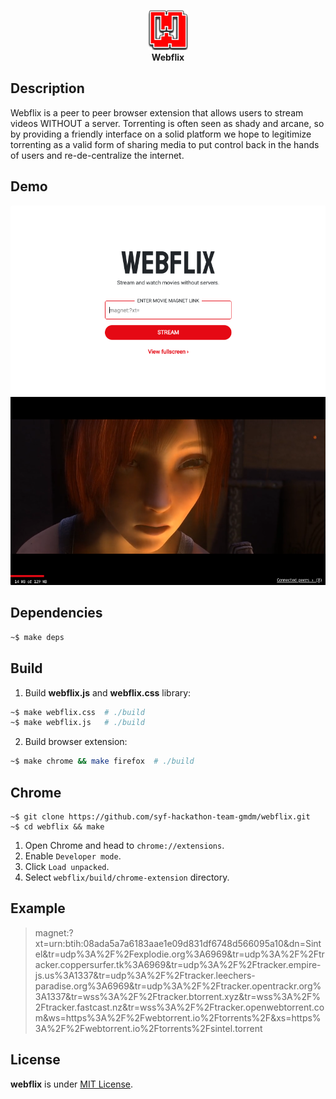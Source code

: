 <p align="center">
  <img src="./source/extension/assets/64.png">
  <br/>
  <strong>Webflix</strong>
</p>

## Description

Webflix is a peer to peer browser extension that allows users to stream videos WITHOUT a server. Torrenting is often seen as shady and arcane, so by providing a friendly interface on a solid platform we hope to legitimize torrenting as a valid form of sharing media to put control back in the hands of users and re-de-centralize the internet.

## Demo

<p align="center">
  <img src="./.github/landing.png">
  <img src="./.github/stream.png">
</p>

## Dependencies

```bash
~$ make deps
```

## Build

1. Build **webflix.js** and **webflix.css** library:

```bash
~$ make webflix.css  # ./build
~$ make webflix.js   # ./build
```

2. Build browser extension:

```bash
~$ make chrome && make firefox  # ./build
```

## Chrome

```
~$ git clone https://github.com/syf-hackathon-team-gmdm/webflix.git
~$ cd webflix && make
```

1. Open Chrome and head to `chrome://extensions`.
2. Enable `Developer mode`.
3. Click `Load unpacked`.
4. Select `webflix/build/chrome-extension` directory.

## Example

> magnet:?xt=urn:btih:08ada5a7a6183aae1e09d831df6748d566095a10&dn=Sintel&tr=udp%3A%2F%2Fexplodie.org%3A6969&tr=udp%3A%2F%2Ftracker.coppersurfer.tk%3A6969&tr=udp%3A%2F%2Ftracker.empire-js.us%3A1337&tr=udp%3A%2F%2Ftracker.leechers-paradise.org%3A6969&tr=udp%3A%2F%2Ftracker.opentrackr.org%3A1337&tr=wss%3A%2F%2Ftracker.btorrent.xyz&tr=wss%3A%2F%2Ftracker.fastcast.nz&tr=wss%3A%2F%2Ftracker.openwebtorrent.com&ws=https%3A%2F%2Fwebtorrent.io%2Ftorrents%2F&xs=https%3A%2F%2Fwebtorrent.io%2Ftorrents%2Fsintel.torrent

## License

**webflix** is under [MIT License](./LICENSE).
